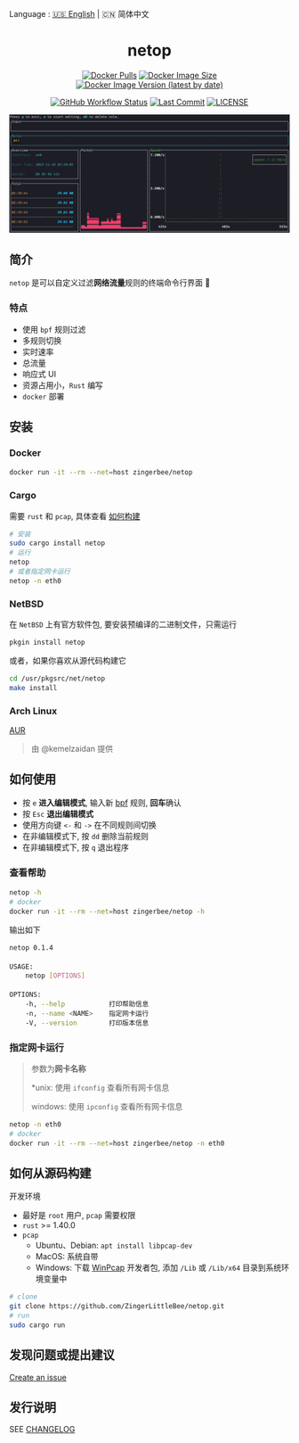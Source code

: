 Language : [🇺🇸 English](./README.md) | 🇨🇳 简体中文

<h1 align="center">netop</h1>
<div align="center">

[![Docker Pulls](https://img.shields.io/docker/pulls/zingerbee/netop?style=flat-square)](https://hub.docker.com/r/zingerbee/netop)
[![Docker Image Size](https://img.shields.io/docker/image-size/zingerbee/netop?style=flat-square)](https://hub.docker.com/r/zingerbee/netop/tags)
[![Docker Image Version (latest by date)](https://img.shields.io/docker/v/zingerbee/netop?style=flat-square)](https://hub.docker.com/r/zingerbee/netop/tags)

</div>

<div align="center">

[![GitHub Workflow Status](https://img.shields.io/github/actions/workflow/status/ZingerLittleBee/netop/publish.yml?style=flat-square)](https://github.com/ZingerLittleBee/netop/actions)
[![Last Commit](https://img.shields.io/github/last-commit/ZingerLittleBee/netop?style=flat-square)](https://github.com/ZingerLittleBee/netop/commits/main)
[![LICENSE](https://img.shields.io/crates/l/netop?style=flat-square)](./LICENSE)

</div>

<div align="center">
<img src="./snapshot/dashboard.gif">
</div>

## 简介
`netop` 是可以自定义过滤**网络流量**规则的终端命令行界面 🎯

### 特点
- 使用 `bpf` 规则过滤
- 多规则切换
- 实时速率
- 总流量
- 响应式 UI
- 资源占用小，`Rust` 编写
- `docker` 部署

## 安装

### Docker
```bash
docker run -it --rm --net=host zingerbee/netop
```

### Cargo
需要 `rust` 和 `pcap`, 具体查看 [如何构建](#如何从源码构建)
```bash
# 安装
sudo cargo install netop
# 运行
netop
# 或者指定网卡运行
netop -n eth0
```

### NetBSD
在 `NetBSD` 上有官方软件包, 要安装预编译的二进制文件，只需运行
```bash
pkgin install netop
```

或者，如果你喜欢从源代码构建它
```bash
cd /usr/pkgsrc/net/netop
make install
```

### Arch Linux
[AUR](https://aur.archlinux.org/packages/netop)
> 由 @kemelzaidan 提供

## 如何使用

- 按 `e` **进入编辑模式**, 输入新 [bpf](https://biot.com/capstats/bpf.html) 规则, **回车**确认
- 按 `Esc` **退出编辑模式**
- 使用方向键 `<-` 和 `->` 在不同规则间切换
- 在非编辑模式下, 按 `dd` 删除当前规则
- 在非编辑模式下, 按 `q` 退出程序

### 查看帮助
```bash
netop -h
# docker
docker run -it --rm --net=host zingerbee/netop -h
```
输出如下
```bash
netop 0.1.4

USAGE:
    netop [OPTIONS]

OPTIONS:
    -h, --help           打印帮助信息
    -n, --name <NAME>    指定网卡运行
    -V, --version        打印版本信息
```

### 指定网卡运行
> 参数为**网卡名称**
>
> *unix: 使用 `ifconfig` 查看所有网卡信息
>
> windows: 使用 `ipconfig` 查看所有网卡信息
```bash
netop -n eth0
# docker
docker run -it --rm --net=host zingerbee/netop -n eth0
```

## 如何从源码构建
开发环境
- 最好是 `root` 用户, `pcap` 需要权限
- `rust` >= 1.40.0
- `pcap`
  - Ubuntu、Debian: `apt install libpcap-dev`
  - MacOS: 系统自带
  - Windows: 下载 [WinPcap](https://www.winpcap.org/install/default.htm) 开发者包, 添加 `/Lib` 或 `/Lib/x64` 目录到系统环境变量中

```bash
# clone
git clone https://github.com/ZingerLittleBee/netop.git
# run
sudo cargo run
```

## 发现问题或提出建议
[Create an issue](https://github.com/ZingerLittleBee/netop/issues)

## 发行说明
SEE [CHANGELOG](./CHANGELOG.md)
